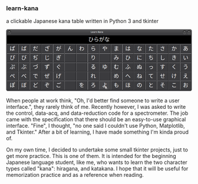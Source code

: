 ### learn-kana
a clickable Japanese kana table written in Python 3 and tkinter 

<img src="./imgs/lk.png" width="600">

When people at work think, "Oh, I'd better find someone to write a user interface.", they rarely think of me. Recently however, I was asked to write the control, data-acq, and data-reduction code for a spectrometer. The job came with the specification that there should be an easy-to-use graphical interface. "Fine", I thought, "no one said I couldn't use Python, Matplotlib, and Tkinter." After a bit of learning, I have made something I'm kinda proud of.  

On my own time, I decided to undertake some small tkinter projects, just to get more practice. This is one of them. It is intended for the beginning Japanese language student, like me, who wants to learn the two character types called "kana": hiragana, and katakana. I hope that it will be useful for memorization practice and as a reference when reading.  

